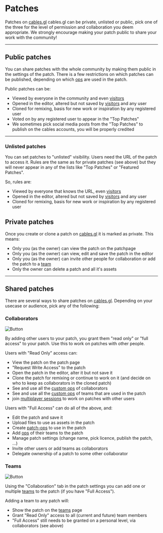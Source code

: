 # Patches

Patches on [cables.gl](https://cables.gl) cables.gl can be private, unlisted or public, pick one of the three for the level of permission
and collaboration you deem appropriate. We strongly encourage making your patch public to share your work with the community!

---

## Public patches

You can share patches with the whole community by making them public in the settings of the patch. There is a few restrictions on which
patches can be published, depending on which [ops](../3_ops/ops) are used in the patch.

Public patches can be:

- Viewed by everyone in the community and even [visitors](../0_users/users)
- Opened in the editor, altered but not saved by [visitors](../0_users/users) and any user
- Cloned for remixing, basis for new work or inspiration by any registered user
- Voted on by any registered user to appear in the "Top Patches"
- We sometimes pick social media posts from the "Top Patches" to publish on the cables accounts, you will be properly credited

---

### Unlisted patches

You can set patches to "unlisted" visibility. Users need the URL of the patch to access it. Rules are the same as
for private patches (see above) but they will never appear in any of the lists like "Top Patches" or "Featured Patches".

So, rules are:

- Viewed by everyone that knows the URL, even [visitors](../0_users/users)
- Opened in the editor, altered but not saved by [visitors](../0_users/users) and any user
- Cloned for remixing, basis for new work or inspiration by any registered user

## Private patches

Once you create or clone a patch on [cables.gl](https://cables.gl) it is marked as private. This means:

- Only you (as the owner) can view the patch on the patchpage
- Only you (as the owner) can view, edit and save the patch in the editor
- Only you (as the owner) can invite other people for collaboration or add the patch to a [team](../2_teams/teams)
- Only the owner can delete a patch and all it's assets

---

## Shared patches

There are several ways to share patches on [cables.gl](https://cables.gl). Depending on your usecase or audience, pick any of the following:

### Collaborators

![Button](./img/collaboration.png)

By adding other users to your patch, you grant them "read only" or "full access" to your patch. Use this to work on patches with other people.

Users with "Read Only" access can:

- View the patch on the patch page
- "Request Write Access" to the patch
- Open the patch in the editor, alter it but not save it
- Clone the patch for remixing or continue to work on it (and decide on who to keep as collaborators in the cloned patch)
- See and use all the [custom ops](../3_ops/ops) of collaborators
- See and use all the [custom ops](../3_ops/ops) of teams that are used in the patch
- join [multiplayer sessions](../4_multiplayer) to work on patches with other users

Users with "Full Access" can do all of the above, and:

- Edit the patch and save it
- Upload files to use as assets in the patch
- Create [patch-ops](../3_ops/ops) to use in the patch
- Add [ops](../3_ops/ops) of their teams to the patch
- Manage patch settings (change name, pick licence, publish the patch, ...)
- Invite other users or add teams as collaborators
- Delegate ownership of a patch to some other collaborator

### Teams

![Button](./img/teams.png)

Using the "Collaboration" tab in the patch settings you can add one or multiple [teams](../2_teams/teams) to the patch (if you have "Full Access").

Adding a team to any patch will:

- Show the patch on the [teams](../2_teams/teams) page
- Grant "Read Only" access to all (current and future) team members
- "Full Access" still needs to be granted on a personal level, via collaborators (see above)
